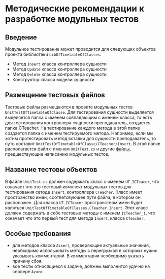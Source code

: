 # Методические рекомендации к разработке модульных тестов

## Введение

Модульное тестирование может проводится для следующих объектов проекта библиотеки `LibOfTimetableOfClasses`:
- Метод `Insert` класса контроллера сущности
- Метод `Update` класса контроллера сущности
- Метод `Delete` класса контроллера сущности
- Конструктор класса модели сущности

## Размещение тестовых файлов

Тестовые файлы размещаются в проекте модульных тестов `UnitTestOfTimetableOfClasse`. Для тестирования сущности выделяется выделяется папка с именем совпадающим с именем класса, то есть для тестирования контроллера сущности преподаватель, создается папка CTeacher. На тестирование каждого метода в этой папке создается папка с именем тестируемого метода. Например, если мы хотим протестировать метод вставки для сущности преподаватель, то путь составит `UnitTestOfTimetableOfClasse/CTeacher/Insert`. В этой папке располагается файл с именем `UnitTest.cs` и другие [файлы](https://github.com/Students-of-the-city-of-Kostroma/Student-timetable/blob/dev/Docs/White-box/README.md), предшествующие написанию модульных тестов. 

## Название тестовы объектов

В файле `UnitTest.cs` должен содержать класс с именем `UT_ICTeacer`, что означает что это тестовый комплект модульных тестов для тестирования сетода `Insert`, контроллера `CTeacher`. Класс имеет пространство имен, соответсвующее пути файла, в котором он расположен. Для класса `UT_ICTeacer` пространством имен будет являться `UnitTestOfTimetableOfClasses.CTeacher.Insert`. Этот класс должен содержать в себе тестовые методы с именем `ICTeacher_1`, что означает что это первый тест для метода `Insert`, класса `CTeacher`.

## Особые требования

- для методов класса `Assert`, проверяющие актуальные значения, необходимо использовать методы с перегрузкой в котороых нужно указывать комментарий. В комментарии необходимо указать причину сбоя. 
- все тесты относящиеся к задаче, должны выполнится удачно на сервере `Azure`.

